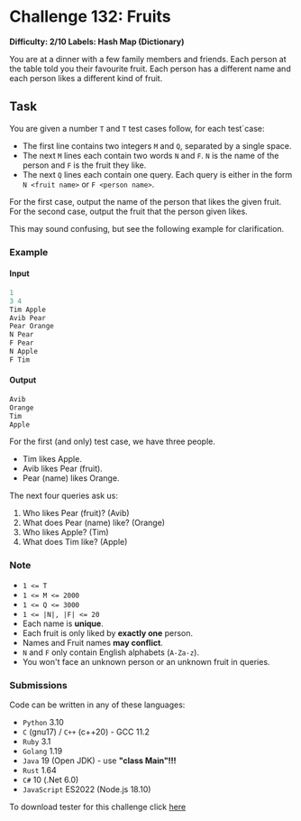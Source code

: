 # Challenge 132: Fruits

**Difficulty: 2/10
Labels: Hash Map (Dictionary)**

You are at a dinner with a few family members and friends. Each person at the table told you their favourite fruit. Each person has a different name and each person likes a different kind of fruit.

## Task

You are given a number `T` and `T` test cases follow, for each test`case:

- The first line contains two integers `M` and `Q`, separated by a single space.
- The next `M` lines each contain two words `N` and `F`. `N` is the name of the person and `F` is the fruit they like.
- The next `Q` lines each contain one query. Each query is either in the form `N <fruit name>` or `F <person name>`.

For the first case, output the name of the person that likes the given fruit. For the second case, output the fruit that the person given likes.

This may sound confusing, but see the following example for clarification.

### Example

#### Input

```rust
1
3 4
Tim Apple
Avib Pear
Pear Orange
N Pear
F Pear
N Apple
F Tim
```

#### Output

```rust
Avib
Orange
Tim
Apple
```

For the first (and only) test case, we have three people.

- Tim likes Apple.
- Avib likes Pear (fruit).
- Pear (name) likes Orange.

The next four queries ask us:

1. Who likes Pear (fruit)? (Avib)
2. What does Pear (name) like? (Orange)
3. Who likes Apple? (Tim)
4. What does Tim like? (Apple)

### Note

- `1 <= T`
- `1 <= M <= 2000`
- `1 <= Q <= 3000`
- `1 <= |N|, |F| <= 20`
- Each name is **unique**.
- Each fruit is only liked by **exactly one** person.
- Names and Fruit names **may conflict**.
- `N` and `F` only contain English alphabets (`A-Za-z`).
- You won't face an unknown person or an unknown fruit in queries.

### Submissions

Code can be written in any of these languages:

- `Python` 3.10
- `C` (gnu17) / `C++` (c++20) - GCC 11.2
- `Ruby` 3.1
- `Golang` 1.19
- `Java` 19 (Open JDK) - use **"class Main"!!!**
- `Rust` 1.64
- `C#` 10 (.Net 6.0)
- `JavaScript` ES2022 (Node.js 18.10)

To download tester for this challenge click [here](https://downgit.github.io/#/home?url=https://github.com/Pomroka/PreviousChallenges/tree/main/Challenge_132)
